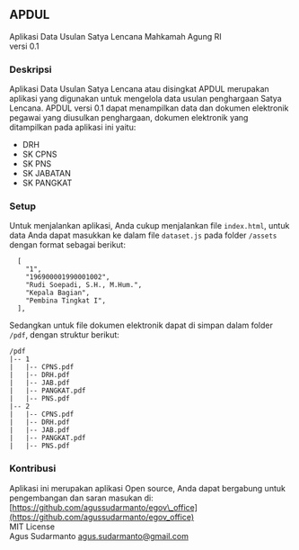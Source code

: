 ## APDUL

Aplikasi Data Usulan Satya Lencana Mahkamah Agung RI  
versi 0.1 
  
### Deskripsi
Aplikasi Data Usulan Satya Lencana atau disingkat APDUL merupakan aplikasi yang digunakan untuk mengelola data usulan penghargaan Satya Lencana. APDUL versi 0.1 dapat menampilkan data dan dokumen elektronik pegawai yang diusulkan penghargaan, dokumen elektronik yang ditampilkan pada aplikasi ini yaitu:
*   DRH
*   SK CPNS
*   SK PNS
*   SK JABATAN
*   SK PANGKAT

### Setup
Untuk menjalankan aplikasi, Anda cukup menjalankan file `index.html`, untuk data Anda dapat masukkan ke dalam file `dataset.js` pada folder `/assets` dengan format sebagai berikut:

```
  [
    "1",
    "196900001990001002",
    "Rudi Soepadi, S.H., M.Hum.",
    "Kepala Bagian",
    "Pembina Tingkat I",
  ],
```
Sedangkan untuk file dokumen elektronik dapat di simpan dalam folder `/pdf`, dengan struktur berikut:
```
/pdf
|-- 1
|   |-- CPNS.pdf
|   |-- DRH.pdf
|   |-- JAB.pdf
|   |-- PANGKAT.pdf
|   |-- PNS.pdf
|-- 2
|   |-- CPNS.pdf
|   |-- DRH.pdf
|   |-- JAB.pdf
|   |-- PANGKAT.pdf
|   |-- PNS.pdf
```


### Kontribusi
Aplikasi ini merupakan aplikasi Open source, Anda dapat bergabung untuk pengembangan dan saran masukan di: [https://github.com/agussudarmanto/egov\_office](https://github.com/agussudarmanto/egov_office)  
MIT License  
Agus Sudarmanto <agus.sudarmanto@gmail.com>
